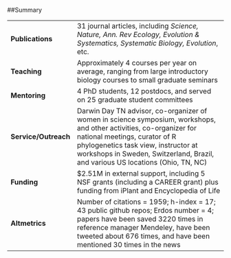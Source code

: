

##Summary

 


|                     |                                                                                                                                                                                                                                                                              |
|:--------------------|:-----------------------------------------------------------------------------------------------------------------------------------------------------------------------------------------------------------------------------------------------------------------------------|
|**Publications**     |31 journal articles, including *Science, Nature, Ann. Rev Ecology, Evolution & Systematics, Systematic Biology, Evolution*, etc.                                                                                                                                              |
|**Teaching**         |Approximately 4 courses per year on average, ranging from large introductory biology courses to small graduate seminars                                                                                                                                                       |
|**Mentoring**        |4 PhD students, 12 postdocs, and served on 25 graduate student committees                                                                                                                                                                                                     |
|**Service/Outreach** |Darwin Day TN advisor, co-organizer of women in science symposium, workshops, and other activities, co-organizer for national meetings, curator of R phylogenetics task view, instructor at workshops in Sweden, Switzerland, Brazil, and various US locations (Ohio, TN, NC) |
|**Funding**          |$2.51M in external support, including 5 NSF grants (including a CAREER grant) plus funding from iPlant and Encyclopedia of Life                                                                                                                                               |
|**Altmetrics**       |Number of citations = 1959; h-index = 17; 43 public github repos; Erdos number = 4; papers have been saved 3220 times in reference manager Mendeley, have been tweeted about 676 times, and have been mentioned 30 times in the news                                          |

